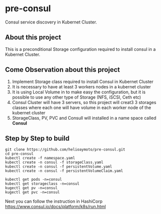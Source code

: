 # pre-consul
Consul service discovery in Kubernet Cluster.

## About this project
This is a preconditional Storage configuration required to install consul in a Kubernet Cluster.


## Come Observation about this project
1) Implement Storage class required to install Consul in Kubernet Cluster
2) It is necessary to have at least 3 workers nodes in a kubernet cluster
3) It is using Local Volume in to make easy the configuration, but it is possible to use any other type of Storage (NFS, iSCSI, Ceth etc)
4) Consul Cluster will have 3 servers, so this project will creat3 3 storages classes where each one will have volume in each worker node of the kubernet cluster
5) StorageClass, PV, PVC and Consull will installed in a name space called **Consul**

## Step by Step to build
```
git clone https://github.com/helioaymoto/pre-consul.git
cd pre-consul
kubectl create -f namespace.yaml
kubectl create -n consul -f storageClass.yaml
kubectl create -n consul -f persistentVolume.yaml
kubectl create -n consul -f persistentVolumeClaim.yaml

kubectl get pods -n=consul
kubectl get storageclass -n=consul
kugectl get pv -n=consul
kugectl get pvc -n=consul
```
Next you can follow the instruction in HashiCorp 
https://www.consul.io/docs/platform/k8s/run.html
